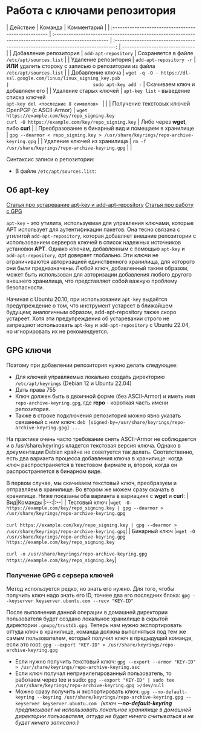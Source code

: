 # Работа с ключами репозитория

| Действие                                             | Команда                                                                                               |                                   Комментарий                                    |
| :--------------------------------------------------- | :---------------------------------------------------------------------------------------------------- | :------------------------------------------------------------------------------: | ------------------------------ |
| Добавление репозитория                               | `add-apt-repository`                                                                                  |                   Сохраняется в файле `/etc/apt/sources.list`                    |
| Удаление репозитория                                 | `add-apt-repository -r`                                                                               | **ИЛИ** удалить стороку с записью о репозитории из файла `/etc/apt/sources.list` |
| Добавление ключа                                     | `wget -q -O - https://dl-ssl.google.com/linux/linux_signing_key.pub                                   |                               sudo apt-key add -`                                | Скачиваем ключ и добавляем его |
| Удаление старых ключей                               | `apt-key list` - выведение списка ключей<br>`apt-key del <последние 8 символов> `                     |                                                                                  |
| Получение текстовых ключей OpenPGP (c ASCII-Armor)   | `wget https://example.com/key/repo_signing.key`<br>`curl -O https://example.com/key/repo_signing.key` |                        Либо через **wget**, либо **curl**                        |
| Преобразование в бинарный вид и помещаем в хранилище | `gpg --dearmor < repo_signing.key > /usr/share/keyrings/repo-archive-keyring.gpg`                     |
| Удаление ключей из хранилища                         | `rm -f /usr/share/keyrings/repo-archive-keyring.gpg`                                                  |                                                                                  |

Синтаксис записи о репозитории:

- В файле `/etc/apt/sources.list`:

## Об apt-key

[Статья про устаревание apt-key и add-apt-repository](https://habr.com/ru/post/683716/)
[Статья про работу с GPG](https://interface31.ru/tech_it/2022/09/apt-key-is-deprecated-ili-upravlenie-klyuchami-v-sovremennyh-vypuskah-debian-i-ubunt.html)

`apt-key` - это утилита, используемая для управления ключами, которые APT использует для аутентификации пакетов. Она тесно связана с утилитой `add-apt-repository`, которая добавляет внешние репозитории с использованием серверов ключей в список надежных источников установки **APT**. Однако ключам, добавленным с помощью `apt-key` и `add-apt-repository`, _apt_ доверяет глобально. Эти ключи не ограничиваются авторизацией единственного хранилища, для которого они были предназначены. Любой ключ, добавленный таким образом, может быть использован для авторизации добавления любого другого внешнего хранилища, что представляет собой важную проблему безопасности.

Начиная с Ubuntu 20.10, при использовании `apt-key` выдаётся предупреждение о том, что инструмент устареет в ближайшем будущем; аналогичным образом, add-apt-repository также скоро устареет. Хотя эти предупреждения об устаревании строго не запрещают использовать `apt-key` и `add-apt-repository` с Ubuntu 22.04, но игнорировать их не рекомендуется.

## GPG ключи

Поэтому при добавлении репозитория нужно делать следующее:

- Для ключей управляемых локально создать директорию `/etc/apt/keyrings` (Debian 12 и Ubuntu 22.04)
- Дать права 755
- Ключ должен быть в двоичной форме (без ASCII-Armor) и иметь имя `repo-archive-keyring.gpg`, где **repo** - короткая часть имени репозитория.
- Также в строке подключения репозитория можно явно указать связанный с ним ключ: `deb [signed-by=/usr/share/keyrings/repo-archive-keyring.gpg] ...`

На практике очень часто требование снять ASCII-Armor не соблюдается и в /usr/share/keyrings кладется текстовая версия ключа. Однако в документации Debian крайне не советуется так делать. Соотвтственно, есть два варианта процесса добавления ключа в хранилище: когда ключ распространяется в текстовом фирмате и, второй, когда он распространяется в бинарном виде.

В первом случае, мы скачиваем текстовый ключ, преобразуем и отправляем в хранилище. Во втором же можем сразу скачать в хранилище. Ниже показаны оба варианта в вариациях с **wget** и **curl**:
|Вид|Команды
|:--:|:--|
| Тестовый ключ |`wget -O- https://example.com/key/repo_signing.key | gpg --dearmor > /usr/share/keyrings/repo-archive-keyring.gpg`<br><br>`curl https://example.com/key/repo_signing.key | gpg --dearmor > /usr/share/keyrings/repo-archive-keyring.gpg`|
| Бинарный ключ |`wget -O /usr/share/keyrings/repo-archive-keyring.gpg https://example.com/key/repo_signing.key`<br><br>`curl -o /usr/share/keyrings/repo-archive-keyring.gpg https://example.com/key/repo_signing.key`|

### Получение GPG с сервера ключей

Метод используется редко, но знать его нужно. Для того, чтобы получить ключ надо знать его ID, точнее два его последних блока: `gpg --keyserver keyserver.ubuntu.com --recv "KEY-ID"`

После выполнения данной операции в домашней директории пользователя будет создано локальное хранилище в скрытой директории `.gnupg/trustdb.gpg`. Теперь нам нужно экспортировать оттуда ключ в хранилище, команда должна выполняться под тем же самым пользователем, который получил ключ в предыдущей команде, если это root: `gpg --export "KEY-ID" > /usr/share/keyrings/repo-archive-keyring.gpg`

- Если нужно получить текстовый ключ: `gpg --export --armor "KEY-ID" > /usr/share/keyrings/repo-archive-keyring.asc`
- Если ключ получал непривилегированный пользователь, то работаем через tee и sudo: `gpg --export "KEY-ID" | sudo tee /usr/share/keyrings/repo-archive-keyring.gpg >/dev/null`
- Можно сразу получить и экспортировать ключ: `gpg --no-default-keyring --keyring /usr/share/keyrings/repo-archive-keyring.gpg --keyserver keyserver.ubuntu.com ` _(ключ **--no-default-keyring** предписывает не использовать локальное хранилище в домашней директории пользователя, оттуда не будет ничего считываться и не будет ничего записано.)_
